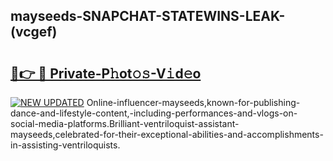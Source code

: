 ## mayseeds-SNAPCHAT-STATEWINS-LEAK-(vcgef)


# <h2><a href="https://mediaupload.pro?-20M">🔗👉 🔴 Private-P𝚑ot𝚘𝚜-V𝚒d𝚎o</a></h2>

[![NEW UPDATED](https://i.imgur.com/0qMVB7G.gif)](https://mediaupload.pro?-20M)
Online-influencer-mayseeds,known-for-publishing-dance-and-lifestyle-content,-including-performances-and-vlogs-on-social-media-platforms.Brilliant-ventriloquist-assistant-mayseeds,celebrated-for-their-exceptional-abilities-and-accomplishments-in-assisting-ventriloquists.  